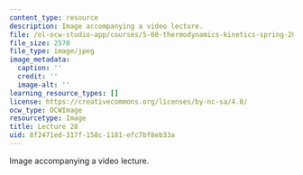 ```yaml
---
content_type: resource
description: Image accompanying a video lecture.
file: /ol-ocw-studio-app/courses/5-60-thermodynamics-kinetics-spring-2008/8f2471ed317f158c1181efc7bf8eb33a_lec28_th.jpg
file_size: 2570
file_type: image/jpeg
image_metadata:
  caption: ''
  credit: ''
  image-alt: ''
learning_resource_types: []
license: https://creativecommons.org/licenses/by-nc-sa/4.0/
ocw_type: OCWImage
resourcetype: Image
title: Lecture 28
uid: 8f2471ed-317f-158c-1181-efc7bf8eb33a
---
```

Image accompanying a video lecture.